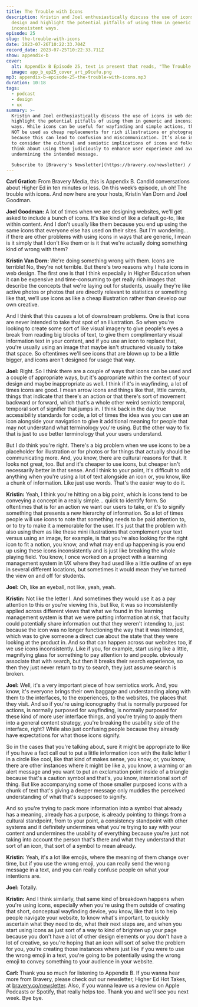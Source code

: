 ```yaml
---
title: The Trouble with Icons
description: Kristin and Joel enthusiastically discuss the use of icons in web
  design and highlight the potential pitfalls of using them in generic and
  inconsistent ways.
episode: 25
slug: the-trouble-with-icons
date: 2023-07-26T10:22:33.704Z
record_date: 2023-07-25T10:22:33.711Z
show: appendix-b
cover:
  alt: Appendix B Episode 25, text is present that reads, "The Trouble With Icons"
  image: app_b_ep25_cover_art_p9cefu.png
mp3: appendix-b-episode-25-the-trouble-with-icons.mp3
duration: 10:18
tags:
  - podcast
  - design
  - ux
summary: >-
  Kristin and Joel enthusiastically discuss the use of icons in web design and
  highlight the potential pitfalls of using them in generic and inconsistent
  ways. While icons can be useful for wayfinding and simple actions, they should
  NOT be used as cheap replacements for rich illustrations or photographs,
  because this can lead to confusion and miscommunication. It’s also important
  to consider the cultural and semiotic implications of icons and folks should
  think about using them judiciously to enhance user experience and avoid
  undermining the intended message.

  Subscribe to [Bravery's Newsletter](https://bravery.co/newsletter) / [Follow Kristin](https://www.linkedin.com/in/kristinvandorn/) / [Follow Joel](https://linkedin.com/in/joelgoodman/) / [Follow Bravery on LinkedIn](https://www.linkedin.com/company/bravery-media/)
---
```

**Carl Gratiot:**
From Bravery Media, this is Appendix B. Candid conversations about Higher Ed in ten minutes or less. On this week’s episode, uh oh! The trouble with icons. And now here are your hosts, Kristin Van Dorn and Joel Goodman.

**Joel Goodman:**
A lot of times when we are designing websites, we'll get asked to include a bunch of icons. It's like kind of like a default go-to, like within content. And I don't usually like them because you end up using the same icons that everyone else has used on their sites. But I'm wondering... if there are other problems with using icons in ways that are generic, I mean is it simply that I don't like them or is it that we're actually doing something kind of wrong with them?

**Kristin Van Dorn:**
We're doing something wrong with them. Icons are terrible! No, they're not terrible. But there's two reasons why I hate icons in web design. The first one is that I think especially in Higher Education when it can be expensive and time-consuming to get really rich images that describe the concepts that we're laying out for students, usually they're like active photos or photos that are directly relevant to statistics or something like that, we’ll use icons as like a cheap illustration rather than develop our own creative. 

And I think that this causes a lot of downstream problems. One is that icons are never intended to take that spot of an illustration. So when you're looking to create some sort of like visual imagery to give people's eyes a break from reading big blocks of text, to give them complimentary visual information text in your content, and if you use an icon to replace that, you're usually using an image that maybe isn't structured visually to take that space. So oftentimes we'll see icons that are blown up to be a little bigger, and icons aren't designed for usage that way.

**Joel:**
Right. So I think there are a couple of ways that icons can be used and a couple of appropriate ways, but it's appropriate within the context of your design and maybe inappropriate as well. I think if it's in wayfinding, a lot of times icons are good. I mean arrow icons and things like that, little carrots, things that indicate that there's an action or that there's sort of movement backward or forward, which that's a whole other weird semiotic temporal, temporal sort of signifier that jumps in. I think back in the day true accessibility standards for code, a lot of times the idea was you can use an icon alongside your navigation to give it additional meaning for people that may not understand what terminology you're using. But the other way to fix that is just to use better terminology that your users understand. 

But I do think you're right. There's a big problem when we use icons to be a placeholder for illustration or for photos or for things that actually should be communicating more. And, you know, there are cultural reasons for that. It looks not great, too. But and it's cheaper to use icons, but cheaper isn't necessarily better in that sense. And I think to your point, it's difficult to add anything when you're using a lot of text alongside an icon or, you know, like a chunk of information. Like just use words. That's the easier way to do it.

**Kristin:**
Yeah, I think you're hitting on a big point, which is icons tend to be conveying a concept in a really simple... quick to identify form. So oftentimes that is for an action we want our users to take, or it's to signify something that presents a new hierarchy of information. So a lot of times people will use icons to note that something needs to be paid attention to, or to try to make it a memorable for the user. It's just that the problem with also using them as like these mini illustrations that complement your text versus using an image, for example, is that you're also looking for the right icon to fit a notion, you know, and what may end up happening is you end up using these icons inconsistently and is just like breaking the whole playing field. You know, I once worked on a project with a learning management system in UX where they had used like a little outline of an eye in several different locations, but sometimes it would mean they've turned the view on and off for students.

**Joel:**
Oh, like an eyeball, not like, yeah, yeah.

**Kristin:**
Not like the letter I. And sometimes they would use it as a pay attention to this or you're viewing this, but like, it was so inconsistently applied across different views that what we found in the learning management system is that we were putting information at risk, that faculty could potentially share information out that they weren't intending to, just because the icon was no longer functioning the way that it was intended, which was to give someone a direct cue about the state that they were looking at the product in. And so that can happen across our websites too, if we use icons inconsistently. Like if you, for example, start using like a little, magnifying glass for something to pay attention to and people. obviously associate that with search, but then it breaks their search experience, so then they just never return to try to search, they just assume search is broken.

**Joel:**
Well, it's a very important piece of how semiotics work. And, you know, it's everyone brings their own baggage and understanding along with them to the interfaces, to the experiences, to the websites, the places that they visit. And so if you're using iconography that is normally purposed for actions, is normally purposed for wayfinding, is normally purposed for these kind of more user interface things, and you're trying to apply them into a general content strategy, you're breaking the usability side of the interface, right? While also just confusing people because they already have expectations for what those icons signify. 

So in the cases that you're talking about, sure it might be appropriate to like if you have a fact call out to put a little information icon with the italic letter I in a circle like cool, like that kind of makes sense, you know, or, you know, there are other instances where it might be like a, you know, a warning or an alert message and you want to put an exclamation point inside of a triangle because that's a caution symbol and that's, you know, international sort of thing. But like accompanying some of those smaller purposed icons with a chunk of text that's giving a deeper message only muddles the perceived understanding of what that's supposed to signify. 

And so you're trying to pack more information into a symbol that already has a meaning, already has a purpose, is already pointing to things from a cultural standpoint, from to your point, a consistency standpoint with other systems and it definitely undermines what you're trying to say with your content and undermines the usability of everything because you're just not taking into account the person that's there and what they understand that sort of an icon, that sort of a symbol to mean already.

**Kristin:**
Yeah, it's a lot like emojis, where the meaning of them change over time, but if you use the wrong emoji, you can really send the wrong message in a text, and you can really confuse people on what your intentions are.

**Joel:**
Totally.

**Kristin:**
And I think similarly, that same kind of breakdown happens when you're using icons, especially when you're using them outside of creating that short, conceptual wayfinding device, you know, like that is to help people navigate your website, to know what's important, to quickly ascertain what they need to do, what their next steps are, and when you start using icons as just sort of a way to kind of brighten up your page because you don't have a lot of other design elements or you don't have a lot of creative, so you're hoping that an icon will sort of solve the problem for you, you're creating those instances where just like if you were to use the wrong emoji in a text, you're going to be potentially using the wrong emoji to convey something to your audience in your website.

**Carl:**
Thank you so much for listening to Appendix B. If you wanna hear more from Bravery, please check out our newsletter, Higher Ed Hot Takes, at [bravery.co/newsletter](https://bravery.co/newsletter/). Also, if you wanna leave us a review on Apple Podcasts or Spotify, that really helps too. Thank you and we’ll see you next week. Bye bye.